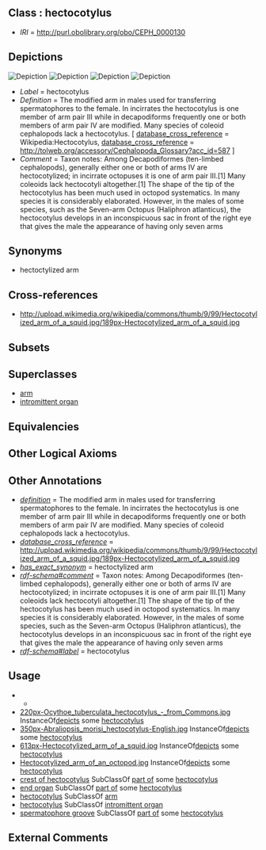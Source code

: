 
## Class : hectocotylus

 * *IRI* = http://purl.obolibrary.org/obo/CEPH_0000130

## Depictions

![Depiction](http://upload.wikimedia.org/wikipedia/commons/f/fb/Hectocotylized_arm_of_an_octopod.jpg)
![Depiction](http://upload.wikimedia.org/wikipedia/commons/thumb/9/99/Hectocotylized_arm_of_a_squid.jpg/613px-Hectocotylized_arm_of_a_squid.jpg)
![Depiction](http://upload.wikimedia.org/wikipedia/en/thumb/c/c9/Ocythoe_tuberculata_hectocotylus_-_from_Commons.jpg/220px-Ocythoe_tuberculata_hectocotylus_-_from_Commons.jpg)
![Depiction](http://upload.wikimedia.org/wikipedia/commons/thumb/c/cf/Abraliopsis_morisi_hectocotylus-English.jpg/350px-Abraliopsis_morisi_hectocotylus-English.jpg)
 * *Label* = hectocotylus
 * *Definition* = The modified arm in males used for transferring spermatophores to the female. In incirrates the hectocotylus is one member of arm pair III while in decapodiforms frequently one or both members of arm pair IV are modified. Many species of coleoid cephalopods lack a hectocotylus. [ [database_cross_reference](../../ef/oboInOwl#hasDbXref.md) = Wikipedia:Hectocotylus, [database_cross_reference](../../ef/oboInOwl#hasDbXref.md) = http://tolweb.org/accessory/Cephalopoda_Glossary?acc_id=587 ]
 * *Comment* = Taxon notes: Among Decapodiformes (ten-limbed cephalopods), generally either one or both of arms IV are hectocotylized; in incirrate octopuses it is one of arm pair III.[1] Many coleoids lack hectocotyli altogether.[1] The shape of the tip of the hectocotylus has been much used in octopod systematics. In many species it is considerably elaborated. However, in the males of some species, such as the Seven-arm Octopus (Haliphron atlanticus), the hectocotylus develops in an inconspicuous sac in front of the right eye that gives the male the appearance of having only seven arms

## Synonyms

 * hectoctylized arm

## Cross-references

 * http://upload.wikimedia.org/wikipedia/commons/thumb/9/99/Hectocotylized_arm_of_a_squid.jpg/189px-Hectocotylized_arm_of_a_squid.jpg

## Subsets


## Superclasses

 * [arm](../../CEPH/15/CEPH_0000015.md)
 * [intromittent organ](../../UBERON/11/UBERON_0008811.md)

## Equivalencies


## Other Logical Axioms


## Other Annotations

 * *[definition](../../IAO/15/IAO_0000115.md)* = The modified arm in males used for transferring spermatophores to the female. In incirrates the hectocotylus is one member of arm pair III while in decapodiforms frequently one or both members of arm pair IV are modified. Many species of coleoid cephalopods lack a hectocotylus.
 * *[database_cross_reference](../../ef/oboInOwl#hasDbXref.md)* = http://upload.wikimedia.org/wikipedia/commons/thumb/9/99/Hectocotylized_arm_of_a_squid.jpg/189px-Hectocotylized_arm_of_a_squid.jpg
 * *[has_exact_synonym](../../ym/oboInOwl#hasExactSynonym.md)* = hectoctylized arm
 * *[rdf-schema#comment](../../nt/rdf-schema#comment.md)* = Taxon notes: Among Decapodiformes (ten-limbed cephalopods), generally either one or both of arms IV are hectocotylized; in incirrate octopuses it is one of arm pair III.[1] Many coleoids lack hectocotyli altogether.[1] The shape of the tip of the hectocotylus has been much used in octopod systematics. In many species it is considerably elaborated. However, in the males of some species, such as the Seven-arm Octopus (Haliphron atlanticus), the hectocotylus develops in an inconspicuous sac in front of the right eye that gives the male the appearance of having only seven arms
 * *[rdf-schema#label](../../el/rdf-schema#label.md)* = hectocotylus

## Usage

 * -
 * [220px-Ocythoe_tuberculata_hectocotylus_-_from_Commons.jpg](../../220px-Ocythoe/pg/220px-Ocythoe_tuberculata_hectocotylus_-_from_Commons.jpg.md) InstanceOf[depicts](../../ts/depicts.md) some [hectocotylus](../../CEPH/30/CEPH_0000130.md)
 * [350px-Abraliopsis_morisi_hectocotylus-English.jpg](../../350px-Abraliopsis/pg/350px-Abraliopsis_morisi_hectocotylus-English.jpg.md) InstanceOf[depicts](../../ts/depicts.md) some [hectocotylus](../../CEPH/30/CEPH_0000130.md)
 * [613px-Hectocotylized_arm_of_a_squid.jpg](../../613px-Hectocotylized/pg/613px-Hectocotylized_arm_of_a_squid.jpg.md) InstanceOf[depicts](../../ts/depicts.md) some [hectocotylus](../../CEPH/30/CEPH_0000130.md)
 * [Hectocotylized_arm_of_an_octopod.jpg](../../Hectocotylized/pg/Hectocotylized_arm_of_an_octopod.jpg.md) InstanceOf[depicts](../../ts/depicts.md) some [hectocotylus](../../CEPH/30/CEPH_0000130.md)
 * [crest of hectocotylus](../../CEPH/76/CEPH_0000076.md) SubClassOf [part of](../../BFO/50/BFO_0000050.md) some [hectocotylus](../../CEPH/30/CEPH_0000130.md)
 * [end organ](../../CEPH/98/CEPH_0000098.md) SubClassOf [part of](../../BFO/50/BFO_0000050.md) some [hectocotylus](../../CEPH/30/CEPH_0000130.md)
 * [hectocotylus](../../CEPH/30/CEPH_0000130.md) SubClassOf [arm](../../CEPH/15/CEPH_0000015.md)
 * [hectocotylus](../../CEPH/30/CEPH_0000130.md) SubClassOf [intromittent organ](../../UBERON/11/UBERON_0008811.md)
 * [spermatophore groove](../../CEPH/33/CEPH_0001033.md) SubClassOf [part of](../../BFO/50/BFO_0000050.md) some [hectocotylus](../../CEPH/30/CEPH_0000130.md)

## External Comments


